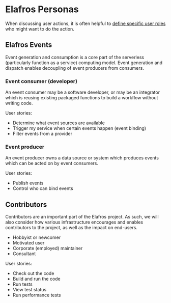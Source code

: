 # Elafros Personas

When discussing user actions, it is often helpful to [define specific
user roles](https://en.wikipedia.org/wiki/Persona_(user_experience)) who
might want to do the action.


## Elafros Events

Event generation and consumption is a core part of the serverless
(particularly function as a service) computing model. Event generation
and dispatch enables decoupling of event producers from consumers.

### Event consumer (developer)

An event consumer may be a software developer, or may be an integrator
which is reusing existing packaged functions to build a workflow
without writing code.

User stories:
* Determine what event sources are available
* Trigger my service when certain events happen (event binding)
* Filter events from a provider

### Event producer

An event producer owns a data source or system which produces events
which can be acted on by event consumers.

User stories:
* Publish events
* Control who can bind events


## Contributors

Contributors are an important part of the Elafros project. As such, we
will also consider how various infrastructure encourages and enables
contributors to the project, as well as the impact on end-users.

* Hobbyist or newcomer
* Motivated user
* Corporate (employed) maintainer
* Consultant

User stories:
* Check out the code
* Build and run the code
* Run tests
* View test status
* Run performance tests

